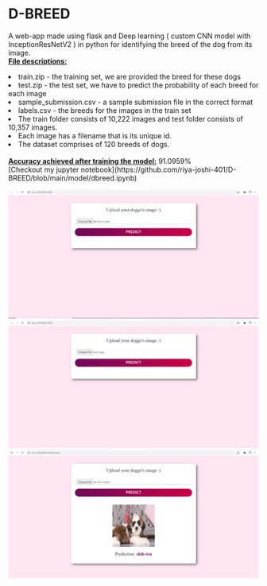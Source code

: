 # D-BREED
A web-app made using flask and Deep learning ( custom CNN model with InceptionResNetV2 ) in python for identifying the breed of the dog from its image.
<br>
<ins><b>File descriptions:</b></ins>
<li> train.zip - the training set, we are provided the breed for these dogs</li>
<li> test.zip - the test set, we have to predict the probability of each breed for each image </li>
<li> sample_submission.csv - a sample submission file in the correct format </li>
<li> labels.csv - the breeds for the images in the train set </li>
<li> The train folder consists of 10,222 images and test folder consists of 10,357 images.</li>
<li> Each image has a filename that is its unique id. </li>
<li> The dataset comprises of 120 breeds of dogs. </li>
<br>
<ins><b>Accuracy achieved after training the model:</b></ins>  91.0959%
<br>
[Checkout my jupyter notebook](https://github.com/riya-joshi-401/D-BREED/blob/main/model/dbreed.ipynb)

<br>

![output1](https://github.com/riya-joshi-401/D-BREED/blob/main/output%20screen%20shots/output1.PNG)
![output2](https://github.com/riya-joshi-401/D-BREED/blob/main/output%20screen%20shots/output2.PNG)
![output3](https://github.com/riya-joshi-401/D-BREED/blob/main/output%20screen%20shots/output3.PNG)

